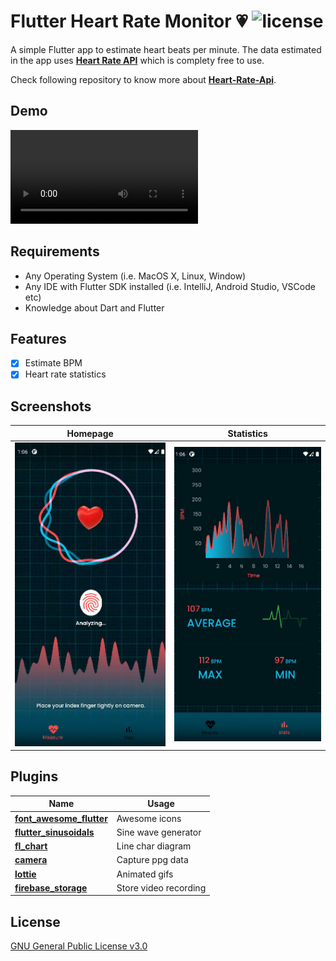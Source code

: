 # **Flutter Heart Rate Monitor :heartpulse:** ![license](https://img.shields.io/github/license/7-USH/Heart-Rate-Monitor)

A simple Flutter app to estimate heart beats per minute. The data estimated in the app uses [**Heart Rate API**](https://heart-rate-07.herokuapp.com/) which is complety free to use.

Check following repository to know more about [**Heart-Rate-Api**](https://github.com/7-USH/Heart-Rate-API).

## **Demo**
![demo](demo.mp4)


## **Requirements**
- Any Operating System (i.e. MacOS X, Linux, Window)
- Any IDE with Flutter SDK installed (i.e. IntelliJ, Android Studio, VSCode etc)
- Knowledge about Dart and Flutter

## **Features**

- [x] Estimate BPM
- [x] Heart rate statistics 

## **Screenshots**

Homepage | Statistics
---|---
![ss2](ss2.png) | ![ss1](ss1.png)

## **Plugins**

Name | Usage
---|---
[**font_awesome_flutter**](https://pub.dev/packages/font_awesome_flutter) | Awesome icons
[**flutter_sinusoidals**](https://pub.dev/packages/flutter_sinusoidals) | Sine wave generator
[**fl_chart**](https://pub.dev/packages/fl_chart) | Line char diagram
[**camera**](https://pub.dev/packages/camera) | Capture ppg data
[**lottie**](https://pub.dev/packages/lottie) | Animated gifs
[**firebase_storage**](https://pub.dev/packages/firebase_storage) | Store video recording

## **License**

[GNU General Public License v3.0](https://github.com/7-USH/Heart-Rate-Monitor/blob/master/LICENSE)